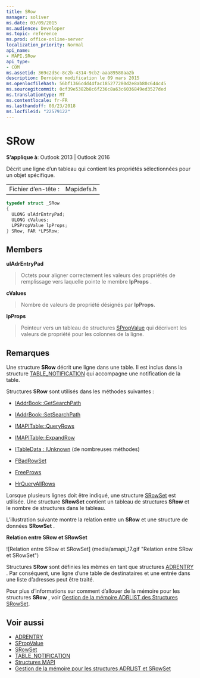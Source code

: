 ```yaml
---
title: SRow
manager: soliver
ms.date: 03/09/2015
ms.audience: Developer
ms.topic: reference
ms.prod: office-online-server
localization_priority: Normal
api_name:
- MAPI.SRow
api_type:
- COM
ms.assetid: 369c2d5c-8c2b-4314-9cb2-aaa89580aa2b
description: Dernière modification le 09 mars 2015
ms.openlocfilehash: 56bf1366cdd44fac185277280d2e8ab80c644c45
ms.sourcegitcommit: 0cf39e5382b8c6f236c8a63c6036849ed3527ded
ms.translationtype: MT
ms.contentlocale: fr-FR
ms.lasthandoff: 08/23/2018
ms.locfileid: "22579122"
---
```

# <a name="srow"></a>SRow

**S’applique à**: Outlook 2013 | Outlook 2016 
  
Décrit une ligne d’un tableau qui contient les propriétés sélectionnées pour un objet spécifique. 
  
|||
|:-----|:-----|
|Fichier d’en-tête :  <br/> |Mapidefs.h  <br/> |
   
```cpp
typedef struct _SRow
{
  ULONG ulAdrEntryPad;
  ULONG cValues;
  LPSPropValue lpProps;
} SRow, FAR *LPSRow;

```

## <a name="members"></a>Members

**ulAdrEntryPad**
  
> Octets pour aligner correctement les valeurs des propriétés de remplissage vers laquelle pointe le membre **lpProps** . 
    
**cValues**
  
> Nombre de valeurs de propriété désignés par **lpProps**. 
    
**lpProps**
  
> Pointeur vers un tableau de structures [SPropValue](spropvalue.md) qui décrivent les valeurs de propriété pour les colonnes de la ligne. 
    
## <a name="remarks"></a>Remarques

Une structure **SRow** décrit une ligne dans une table. Il est inclus dans la structure [TABLE_NOTIFICATION](table_notification.md) qui accompagne une notification de la table. 
  
Structures **SRow** sont utilisés dans les méthodes suivantes : 
  
- [IAddrBook::GetSearchPath](iaddrbook-getsearchpath.md)
    
- [IAddrBook::SetSearchPath](iaddrbook-setsearchpath.md)
    
- [IMAPITable::QueryRows](imapitable-queryrows.md)
    
- [IMAPITable::ExpandRow](imapitable-expandrow.md)
    
- [ITableData : IUnknown](itabledataiunknown.md) (de nombreuses méthodes) 
    
- [FBadRowSet](fbadrowset.md)
    
- [FreeProws](freeprows.md)
    
- [HrQueryAllRows](hrqueryallrows.md)
    
Lorsque plusieurs lignes doit être indiqué, une structure [SRowSet](srowset.md) est utilisée. Une structure **SRowSet** contient un tableau de structures **SRow** et le nombre de structures dans le tableau. 
  
L’illustration suivante montre la relation entre un **SRow** et une structure de données **SRowSet** . 
  
**Relation entre SRow et SRowSet**
  
![Relation entre SRow et SRowSet] (media/amapi_17.gif "Relation entre SRow et SRowSet")
  
Structures **SRow** sont définies les mêmes en tant que structures [ADRENTRY](adrentry.md) . Par conséquent, une ligne d’une table de destinataires et une entrée dans une liste d’adresses peut être traité. 
  
Pour plus d’informations sur comment d’allouer de la mémoire pour les structures **SRow** , voir [Gestion de la mémoire ADRLIST des Structures SRowSet](managing-memory-for-adrlist-and-srowset-structures.md).
  
## <a name="see-also"></a>Voir aussi

- [ADRENTRY](adrentry.md)
- [SPropValue](spropvalue.md)
- [SRowSet](srowset.md)
- [TABLE_NOTIFICATION](table_notification.md)
- [Structures MAPI](mapi-structures.md)
- [Gestion de la mémoire pour les structures ADRLIST et SRowSet](managing-memory-for-adrlist-and-srowset-structures.md)

